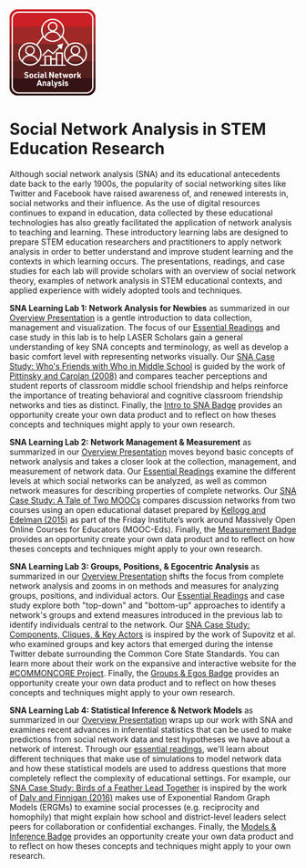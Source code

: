 <img src="lab-1/img/SNA_Primary_SQ.png" width="30%"/>

# Social Network Analysis in STEM Education Research

Although social network analysis (SNA) and its educational antecedents date back to the early 1900s, the popularity of social networking sites like Twitter and Facebook have raised awareness of, and renewed interests in, social networks and their influence. As the use of digital resources continues to expand in education, data collected by these educational technologies has also greatly facilitated the application of network analysis to teaching and learning. These introductory learning labs are designed to prepare STEM education researchers and practitioners to apply network analysis in order to better understand and improve student learning and the contexts in which learning occurs. The presentations, readings, and case studies for each lab will provide scholars with an overview of social network theory, examples of network analysis in STEM educational contexts, and applied experience with widely adopted tools and techniques.

**SNA Learning Lab 1: Network Analysis for Newbies** as summarized in our [Overview Presentation](https://laser-institute.github.io/network-analysis/lab-1/sna-lab-1-slides.html#1) is a gentle introduction to data collection, management and visualization. The focus of our [Essential Readings](https://laser-institute.github.io/network-analysis/lab-1/sna-lab-1-readings.html) and case study in this lab is to help LASER Scholars gain a general understanding of key SNA concepts and terminology, as well as develop a basic comfort level with representing networks visually. Our [SNA Case Study: Who's Friends with Who in Middle School](https://laser-institute.github.io/network-analysis/lab-1/sna-lab-1-case-study-key.html) is guided by the work of [Pittinsky and Carolan (2008)](https://link.springer.com/article/10.1007/s11218-007-9046-7) and compares teacher perceptions and student reports of classroom middle school friendship and helps reinforce the importance of treating behavioral and cognitive classroom friendship networks and ties as distinct. Finally, the [Intro to SNA Badge](https://laser-institute.github.io/network-analysis/lab-1/sna-lab-1-badge.html) provides an opportunity create your own data product and to reflect on how theses concepts and techniques might apply to your own research.

**SNA Learning Lab 2: Network Management & Measurement** as summarized in our [Overview Presentation](https://laser-institute.github.io/network-analysis/lab-2/sna-lab-2-slides.html#1) moves beyond basic concepts of network analysis and takes a closer look at the collection, management, and measurement of network data. Our [Essential Readings](https://github.com/laser-institute/essential-readings/tree/main/sna-labs/sna-lab-2) examine the different levels at which social networks can be analyzed, as well as common network measures for describing properties of complete networks. Our [SNA Case Study: A Tale of Two MOOCs](https://laser-institute.github.io/network-analysis/lab-2/sna-lab-2-case-study-key.html) compares discussion networks from two courses using an open educational dataset prepared by [Kellogg and Edelman (2015)](https://bera-journals.onlinelibrary.wiley.com/doi/full/10.1111/bjet.12312) as part of the Friday Institute’s work around Massively Open Online Courses for Educators (MOOC-Eds). Finally, the [Measurement Badge](https://laser-institute.github.io/network-analysis/lab-2/sna-lab-2-badge.html) provides an opportunity create your own data product and to reflect on how theses concepts and techniques might apply to your own research.

**SNA Learning Lab 3: Groups, Positions, & Egocentric Analysis** as summarized in our [Overview Presentation](https://laser-institute.github.io/network-analysis/lab-3/sna-lab-3-slides.html#1) shifts the focus from complete network analysis and zooms in on methods and measures for analyzing groups, positions, and individual actors. Our [Essential Readings](https://github.com/laser-institute/essential-readings/tree/main/sna-labs/sna-lab-3) and case study explore both "top-down" and "bottom-up" approaches to identify a network's groups and extend measures introduced in the previous lab to identify individuals central to the network. Our [SNA Case Study: Components, Cliques, & Key Actors](https://laser-institute.github.io/network-analysis/lab-3/sna-lab-3-case-study-key.html) is inspired by the work of Supovitz et al. who examined groups and key actors that emerged during the intense Twitter debate surrounding the Common Core State Standards. You can learn more about their work on the expansive and interactive website for the [#COMMONCORE Project](https://www.hashtagcommoncore.com/). Finally, the [Groups & Egos Badge](https://laser-institute.github.io/network-analysis/lab-3/sna-lab-3-badge.html) provides an opportunity create your own data product and to reflect on how theses concepts and techniques might apply to your own research.

**SNA Learning Lab 4: Statistical Inference & Network Models** as summarized in our [Overview Presentation](https://laser-institute.github.io/network-analysis/lab-4/sna-lab-4-slides.html#1) wraps up our work with SNA and examines recent advances in inferential statistics that can be used to make predictions from social network data and test hypotheses we have about a network of interest. Through our [essential readings](https://github.com/laser-institute/essential-readings/tree/main/sna-labs/sna-lab-4), we'll learn about different techniques that make use of simulations to model network data and how these statistical models are used to address questions that more completely reflect the complexity of educational settings. For example, our [SNA Case Study: Birds of a Feather Lead Together](https://laser-institute.github.io/network-analysis/lab-4/sna-lab-4-case-key.html) is inspired by the work of [Daly and Finnigan (2016)](https://journals.sagepub.com/doi/full/10.3102/0002831210368990) makes use of Exponential Random Graph Models (ERGMs) to examine social processes (e.g. reciprocity and homophily) that might explain how school and district-level leaders select peers for collaboration or confidential exchanges. Finally, the [Models & Inference Badge](https://laser-institute.github.io/network-analysis/lab-4/sna-lab-4-badge.html) provides an opportunity create your own data product and to reflect on how theses concepts and techniques might apply to your own research.
